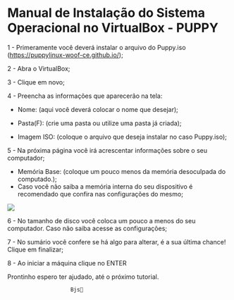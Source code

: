 # Manual de Instalação do Sistema Operacional no VirtualBox - PUPPY 

1 - Primeramente você deverá instalar o arquivo do Puppy.iso (https://puppylinux-woof-ce.github.io/);

2 - Abra o VirtualBox;

3 - Clique em novo;

4 - Preencha as informações que aparecerão na tela:

 - Nome: (aqui você deverá colocar o nome que desejar);

  - Pasta(F): (crie uma pasta ou utilize uma pasta já criada);

  - Imagem ISO: (coloque o arquivo que deseja instalar no caso Puppy.iso); 



5 - Na próxima página você irá acrescentar informações sobre o seu computador;

  - Memória Base: (coloque um pouco menos da memória desoculpada do computado.); 
  - Caso você não saiba a memória interna do seu dispositivo é recomendado que confira nas configurações do mesmo;


<img src="E:\virtualbox_ma\README.md\imagem-1.png">


6 - No tamanho de disco você coloca um pouco a menos do seu computador. Caso não saiba acesse as configurações;



7 - No sumário você confere se há algo para alterar, é a sua última chance! 
Clique em finalizar;



8 - Ao iniciar a máquina clique no ENTER



Prontinho espero ter ajudado, até o próximo tutorial.
                        
                        Bjs💋

     
                    